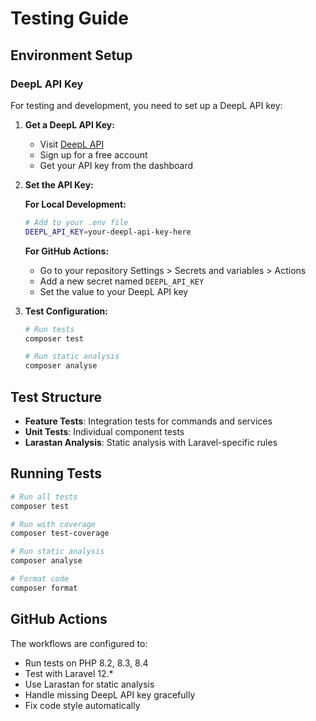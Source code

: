# Testing Guide

## Environment Setup

### DeepL API Key

For testing and development, you need to set up a DeepL API key:

1. **Get a DeepL API Key:**
   - Visit [DeepL API](https://www.deepl.com/pro-api)
   - Sign up for a free account
   - Get your API key from the dashboard

2. **Set the API Key:**
   
   **For Local Development:**
   ```bash
   # Add to your .env file
   DEEPL_API_KEY=your-deepl-api-key-here
   ```

   **For GitHub Actions:**
   - Go to your repository Settings > Secrets and variables > Actions
   - Add a new secret named `DEEPL_API_KEY`
   - Set the value to your DeepL API key

3. **Test Configuration:**
   ```bash
   # Run tests
   composer test
   
   # Run static analysis
   composer analyse
   ```

## Test Structure

- **Feature Tests**: Integration tests for commands and services
- **Unit Tests**: Individual component tests
- **Larastan Analysis**: Static analysis with Laravel-specific rules

## Running Tests

```bash
# Run all tests
composer test

# Run with coverage
composer test-coverage

# Run static analysis
composer analyse

# Format code
composer format
```

## GitHub Actions

The workflows are configured to:
- Run tests on PHP 8.2, 8.3, 8.4
- Test with Laravel 12.*
- Use Larastan for static analysis
- Handle missing DeepL API key gracefully
- Fix code style automatically
